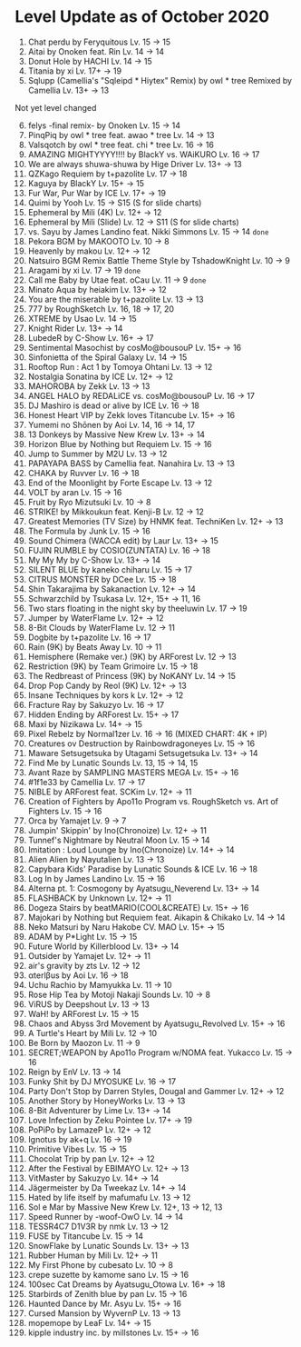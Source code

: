 # Level Update as of October 2020

1. Chat perdu by Feryquitous Lv. 15 -> 15
2. Aitai by Onoken feat. Rin Lv. 14 -> 14
3. Donut Hole by HACHI Lv. 14 -> 15
4. Titania by xi Lv. 17+ -> 19
5. Sqlupp (Camellia's "Sqleipd \* Hiytex" Remix) by owl \* tree Remixed by Camellia Lv. 13+ -> 13

Not yet level changed

<!-- markdownlint-disable MD029 -->
<!-- markdownlint-disable MD032 -->
<!-- markdownlint-disable MD009 -->
<!-- markdownlint-disable MD047 -->

6. felys -final remix- by Onoken Lv. 15 -> 14
7. PinqPiq by owl \* tree feat. awao \* tree Lv. 14 -> 13
8. Valsqotch by owl \* tree feat. chi \* tree Lv. 16 -> 16
9. AMAZING MIGHTYYYY!!!! by BlackY vs. WAiKURO Lv. 16 -> 17
10. We are always shuwa-shuwa by Hige Driver Lv. 13+ -> 13
11. QZKago Requiem by t+pazolite Lv. 17 -> 18
12. Kaguya by BlackY Lv. 15+ -> 15
13. Fur War, Pur War by ICE Lv. 17+ -> 19
14. Quimi by Yooh Lv. 15 -> S15 (S for slide charts)
15. Ephemeral by Mili (4K) Lv. 12+ -> 12
16. Ephemeral by Mili (Slide) Lv. 12 -> S11 (S for slide charts)
17. vs. Sayu by James Landino feat. Nikki Simmons Lv. 15 -> 14 `done`
18. Pekora BGM by MAKOOTO Lv. 10 -> 8
19. Heavenly by makou Lv. 12+ -> 12
20. Natsuiro BGM Remix Battle Theme Style by TshadowKnight Lv. 10 -> 9
21. Aragami by xi Lv. 17 -> 19 `done`
22. Call me Baby by Utae feat. oCau Lv. 11 -> 9 `done`
23. Minato Aqua by heiakim Lv. 13+ -> 12
24. You are the miserable by t+pazolite Lv. 13 -> 13
25. 777 by RoughSketch Lv. 16, 18 -> 17, 20
26. XTREME by Usao Lv. 14 -> 15
27. Knight Rider Lv. 13+ -> 14
28. LubedeR by C-Show Lv. 16+ -> 17
29. Sentimental Masochist by cosMo@bousouP Lv. 15+ -> 16
30. Sinfonietta of the Spiral Galaxy Lv. 14 -> 15
31. Rooftop Run : Act 1 by Tomoya Ohtani Lv. 13 -> 12
32. Nostalgia Sonatina by ICE Lv. 12+ -> 12
33. MAHOROBA by Zekk Lv. 13 -> 13
34. ANGEL HALO by REDALiCE vs. cosMo@bousouP Lv. 16 -> 17
35. DJ Mashiro is dead or alive by ICE Lv. 16 -> 18
36. Honest Heart VIP by Zekk loves Titancube Lv. 15+ -> 16
37. Yumemi no Shōnen by Aoi Lv. 14, 16 -> 14, 17
38. 13 Donkeys by Massive New Krew Lv. 13+ -> 14
39. Horizon Blue by Nothing but Requiem Lv. 15 -> 16
40. Jump to Summer by M2U Lv. 13 -> 12
41. PAPAYAPA BASS by Camellia feat. Nanahira Lv. 13 -> 13
42. CHAKA by Ruvver Lv. 16 -> 18
43. End of the Moonlight by Forte Escape Lv. 13 -> 12
44. VOLT by aran Lv. 15 -> 16
45. Fruit by Ryo Mizutsuki Lv. 10 -> 8
46. STRIKE! by Mikkoukun feat. Kenji-B Lv. 12 -> 12
47. Greatest Memories (TV Size) by HNMK feat. TechniKen Lv. 12+ -> 13
48. The Formula by Junk Lv. 15 -> 16
49. Sound Chimera (WACCA edit) by Laur Lv. 13+ -> 15
50. FUJIN RUMBLE by COSIO(ZUNTATA) Lv. 16 -> 18
51. My My My by C-Show Lv. 13+ -> 14
52. SILENT BLUE by kaneko chiharu Lv. 15 -> 17
53. CITRUS MONSTER by DCee Lv. 15 -> 18
54. Shin Takarajima by Sakanaction Lv. 12+ -> 14
55. Schwarzchild by Tsukasa Lv. 12+, 15+ -> 11, 16
56. Two stars floating in the night sky by theeluwin Lv. 17 -> 19
57. Jumper by WaterFlame Lv. 12+ -> 12
58. 8-Bit Clouds by WaterFlame Lv. 12 -> 11
59. Dogbite by t+pazolite Lv. 16 -> 17
60. Rain (9K) by Beats Away Lv. 10 -> 11
61. Hemisphere (Remake ver.) (9K) by ARForest Lv. 12 -> 13
62. Restriction (9K) by Team Grimoire Lv. 15 -> 18
63. The Redbreast of Princess (9K) by NoKANY Lv. 14 -> 15
64. Drop Pop Candy by Reol (9K) Lv. 12+ -> 13
65. Insane Techniques by kors k Lv. 12+ -> 12
66. Fracture Ray by Sakuzyo Lv. 16 -> 17
67. Hidden Ending by ARForest Lv. 15+ -> 17
68. Maxi by Nizikawa Lv. 14+ -> 15
69. Pixel Rebelz by Normal1zer Lv. 16 -> 16 (MIXED CHART: 4K + IP)
70. Creatures ov Destruction by Rainbowdragoneyes Lv. 15 -> 16
71. Maware Setsugetsuka by Utagami Setsugetsuka Lv. 13+ -> 14
72. Find Me by Lunatic Sounds Lv. 13, 15 -> 14, 15
73. Avant Raze by SAMPLING MASTERS MEGA Lv. 15+ -> 16
74. #1f1e33 by Camellia Lv. 17 -> 17
75. NIBLE by ARForest feat. SCKim Lv. 12+ -> 11
76. Creation of Fighters by Apo11o Program vs. RoughSketch vs. Art of Fighters Lv. 15 -> 16
77. Orca by Yamajet Lv. 9 -> 7
78. Jumpin' Skippin' by Ino(Chronoize) Lv. 12+ -> 11
79. Tunnef's Nightmare by Neutral Moon Lv. 15 -> 14
80. Imitation : Loud Lounge by Ino(Chronoize) Lv. 14+ -> 14
81. Alien Alien by Nayutalien Lv. 13 -> 13
82. Capybara Kids' Paradise by Lunatic Sounds & ICE Lv. 16 -> 18
83. Log In by James Landino Lv. 15 -> 16
84. Alterna pt. 1: Cosmogony by Ayatsugu_Neverend Lv. 13+ -> 14
85. FLASHBACK by Unknown Lv. 12+ -> 11
86. Dogeza Stairs by beatMARIO(COOL&CREATE) Lv. 15+ -> 16
87. Majokari by Nothing but Requiem feat. Aikapin & Chikako Lv. 14 -> 14
88. Neko Matsuri by Naru Hakobe CV. MAO Lv. 15+ -> 15
89. ADAM by P\*Light Lv. 15 -> 15
90. Future World by Killerblood Lv. 13+ -> 14
91. Outsider by Yamajet Lv. 12+ -> 11
92. air's gravity by zts Lv. 12 -> 12
93. αterlβus by Aoi Lv. 16 -> 18
94. Uchu Rachio by Mamyukka Lv. 11 -> 10
95. Rose Hip Tea by Motoji Nakaji Sounds Lv. 10 -> 8
96. ViRUS by Deepshout Lv. 13 -> 13
97. WaH! by ARForest Lv. 15 -> 15
98. Chaos and Abyss 3rd Movement by Ayatsugu_Revolved Lv. 15+ -> 16
99. A Turtle's Heart by Mili Lv. 12 -> 10
100. Be Born by Maozon Lv. 11 -> 9
101. SECRET;WEAPON by Apo11o Program w/NOMA feat. Yukacco Lv. 15 -> 16
102. Reign by EnV Lv. 13 -> 14
103. Funky Shit by DJ MYOSUKE Lv. 16 -> 17
104. Party Don't Stop by Darren Styles, Dougal and Gammer Lv. 12+ -> 12
105. Another Story by HoneyWorks Lv. 13 -> 13
106. 8-Bit Adventurer by Lime Lv. 13+ -> 14
107. Love Infection by Zeku Pointee Lv. 17+ -> 19
108. PoPiPo by LamazeP Lv. 12+ -> 12
109. Ignotus by ak+q Lv. 16 -> 19
110. Primitive Vibes Lv. 15 -> 15
111. Chocolat Trip by pan Lv. 12+ -> 12
112. After the Festival by EBIMAYO Lv. 12+ -> 13
113. VitMaster by Sakuzyo Lv. 14+ -> 14
114. Jägermeister by Da Tweekaz Lv. 14+ -> 14
115. Hated by life itself by mafumafu Lv. 13 -> 12
116. Sol e Mar by Massive New Krew Lv. 12+, 13 -> 12, 13
117. Speed Runner by -woof-OwO Lv. 14 -> 14
118. TESSR4C7 D1V3R by nmk Lv. 13 -> 12
119. FUSE by Titancube Lv. 15 -> 14
120. SnowFlake by Lunatic Sounds Lv. 13+ -> 13
121. Rubber Human by Mili Lv. 12+ -> 11
122. My First Phone by cubesato Lv. 10 -> 8
123. crepe suzette by kamome sano Lv. 15 -> 16
124. 100sec Cat Dreams by Ayatsugu_Otowa Lv. 16+ -> 18
125. Starbirds of Zenith blue by pan Lv. 15 -> 16
126. Haunted Dance by Mr. Asyu Lv. 15+ -> 16
127. Cursed Mansion by WyvernP Lv. 13 -> 13
128. mopemope by LeaF Lv. 14+ -> 15
129. kipple industry inc. by millstones Lv. 15+ -> 16